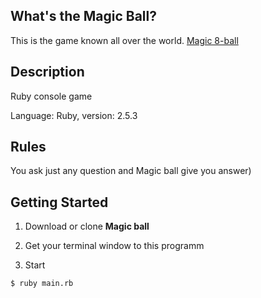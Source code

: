 ## What's the Magic Ball?
This is the game known all over the world. [Magic 8-ball](https://en.wikipedia.org/wiki/Magic_8-Ball)

## Description
Ruby console game

Language: Ruby, version: 2.5.3

## Rules
You ask just any question and Magic ball give you answer)

## Getting Started
1. Download or clone **Magic ball**

2. Get your terminal window to this programm

3. Start
```
$ ruby main.rb
```
